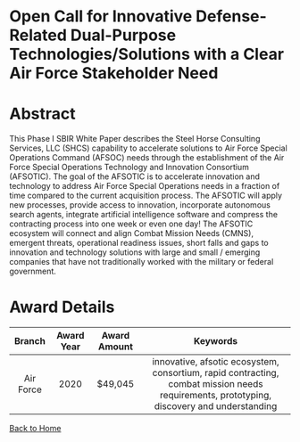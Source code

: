 
Open Call for Innovative Defense-Related Dual-Purpose Technologies/Solutions with a Clear Air Force Stakeholder Need
====================================================================================================================

# Abstract


This Phase I SBIR White Paper describes the Steel Horse Consulting Services, LLC (SHCS) capability to accelerate solutions to Air Force Special Operations Command (AFSOC) needs through the establishment of the Air Force Special Operations Technology and Innovation Consortium (AFSOTIC). The goal of the AFSOTIC is to accelerate innovation and technology to address Air Force Special Operations needs in a fraction of time compared to the current acquisition process. The AFSOTIC will apply new processes, provide access to innovation, incorporate autonomous search agents, integrate artificial intelligence software and compress the contracting process into one week or even one day! The AFSOTIC ecosystem will connect and align Combat Mission Needs (CMNS), emergent threats, operational readiness issues, short falls and gaps to innovation and technology solutions with large and small / emerging companies that have not traditionally worked with the military or federal government.  

# Award Details

|Branch|Award Year|Award Amount|Keywords|
| :---: | :---: | :---: | :---: |
|Air Force|2020|$49,045|innovative, afsotic ecosystem, consortium, rapid contracting, combat mission needs requirements, prototyping, discovery and understanding|
  
  


[Back to Home](https://github.com/chrischow/dod_sbir_awards/Reports/DJ/#1676)